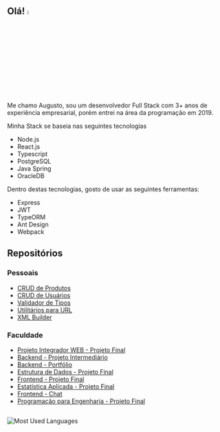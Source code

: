 ## Olá! <a href="https://www.gautamkrishnar.com/"><img src="https://media.giphy.com/media/hvRJCLFzcasrR4ia7z/giphy.gif" width="5%"></a>

Me chamo Augusto, sou um desenvolvedor Full Stack com 3+ anos de experiência empresarial, porém entrei na área da programação em 2019.

Minha Stack se baseia nas seguintes tecnologias
- Node.js
- React.js
- Typescript
- PostgreSQL
- Java Spring
- OracleDB

Dentro destas tecnologias, gosto de usar as seguintes ferramentas:
- Express
- JWT
- TypeORM
- Ant Design
- Webpack

## Repositórios

### Pessoais
- [CRUD de Produtos](https://github.com/AugustoPreis/crud-produtos)
- [CRUD de Usuários](https://github.com/AugustoPreis/crud-users)
- [Validador de Tipos](https://github.com/AugustoPreis/is)
- [Utilitários para URL](https://github.com/AugustoPreis/url-utils)
- [XML Builder](https://github.com/AugustoPreis/xml-builder)

### Faculdade
- [Projeto Integrador WEB - Projeto Final](https://github.com/AugustoPreis/projeto-integrador-web)
- [Backend - Projeto Intermediário](https://github.com/AugustoPreis/projeto-intermediario-backend)
- [Backend - Portfólio](https://github.com/AugustoPreis/portfolio-backend)
- [Estrutura de Dados - Projeto Final](https://github.com/AugustoPreis/projeto-estrutura-dados)
- [Frontend - Projeto Final](https://github.com/AugustoPreis/projeto-final-frontend-satc)
- [Estatística Aplicada - Projeto Final](https://github.com/AugustoPreis/projeto-estatistica-aplicada)
- [Frontend - Chat](https://github.com/AugustoPreis/chat-satc)
- [Programação para Engenharia - Projeto Final](https://github.com/AugustoPreis/projeto-final-satc)

##
![Most Used Languages](https://github-readme-stats.vercel.app/api/top-langs/?username=augustopreis&layout=compact&theme=dracula)
